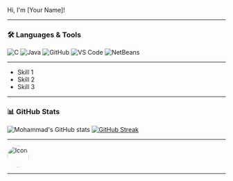 
<span class="typing">Hi, I'm [Your Name]!</span>


---

### 🛠️ Languages & Tools
![C](https://img.shields.io/badge/C-00599C.svg?style=for-the-badge&logo=c&logoColor=white)
![Java](https://img.shields.io/badge/Java-%23ED8B00.svg?style=for-the-badge&logo=java&logoColor=white)
![GitHub](https://img.shields.io/badge/GitHub-181717.svg?style=for-the-badge&logo=github&logoColor=white)
![VS Code](https://img.shields.io/badge/VS%20Code-0078D4.svg?style=for-the-badge&logo=visual-studio-code&logoColor=white)
![NetBeans](https://img.shields.io/badge/Apache%20NetBeans-1B6AC6.svg?style=for-the-badge&logo=apache-netbeans-ide&logoColor=white)


---

<ul>
  <li class="fade-in">Skill 1</li>
  <li class="fade-in" style="animation-delay: 0.2s;">Skill 2</li>
  <li class="fade-in" style="animation-delay: 0.4s;">Skill 3</li>
</ul>

---

### 📊 GitHub Stats
![Mohammad's GitHub stats](https://github-readme-stats.vercel.app/api?username=nour690&show_icons=true&theme=tokyonight)
[![GitHub Streak](https://streak-stats.demolab.com?user=nour690&theme=tokyonight&hide_border=true)](https://git.io/streak-stats)

---


<img src="your-icon.png" alt="Icon" class="pulse" style="border-radius: 50%; width: 50px;">


--- 

<div class="bouncing-dots">
  <span></span><span></span><span></span>
</div>



